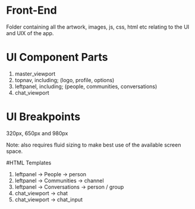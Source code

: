 # Front-End
Folder containing all the artwork, images, js, css, html etc relating to the UI and UIX of the app.

# UI Component Parts
1. master_viewport
2. topnav, including; (logo, profile, options)
3. leftpanel, including; (people, communities, conversations)
4. chat_viewport

# UI Breakpoints
320px, 650px and 980px

Note: also requires fluid sizing to make best use of the available screen space.

#HTML Templates
1. leftpanel -> People -> person
2. leftpanel -> Communities -> channel
3. leftpanel -> Conversations -> person / group
4. chat_viewport -> chat
5. chat_viewport -> chat_input
